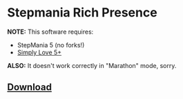 # Stepmania Rich Presence
**NOTE:** This software requires:
* StepMania 5 (no forks!)
* [Simply Love 5+](https://github.com/Simply-Love/Simply-Love-SM5/releases)

**ALSO:** It doesn't work correctly in "Marathon" mode, sorry.
## [Download](https://github.com/jajms/stepmania-rich-presence/releases)